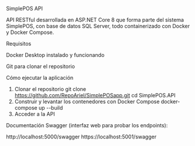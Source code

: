 SimplePOS API

API RESTful desarrollada en ASP.NET Core 8 que forma parte del sistema SimplePOS, con base de datos SQL Server, todo containerizado con Docker y Docker Compose.

Requisitos

Docker Desktop
 instalado y funcionando

Git
 para clonar el repositorio

Cómo ejecutar la aplicación
1. Clonar el repositorio
   git clone https://github.com/RepoAriel/SimplePOSapp.git
   cd SimplePOS.API
2. Construir y levantar los contenedores con Docker Compose
   docker-compose up --build
3. Acceder a la API

Documentación Swagger (interfaz web para probar los endpoints):

http://localhost:5000/swagger
https://localhost:5001/swagger
